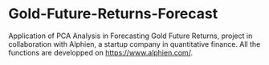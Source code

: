 # Gold-Future-Returns-Forecast
Application of PCA Analysis in Forecasting Gold Future Returns, project in collaboration with Alphien, a startup company in quantitative finance. All the functions are developped on https://www.alphien.com/.  
